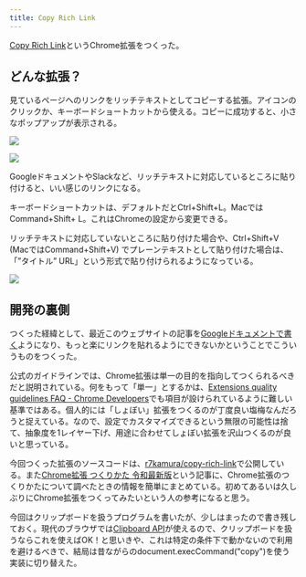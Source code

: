 ```yaml
---
title: Copy Rich Link
---
```

[Copy Rich Link](https://chrome.google.com/webstore/detail/copy-rich-link/hikiamlgpdcabppakpmemaofmkgknpea)というChrome拡張をつくった。

どんな拡張？
------

見ているページへのリンクをリッチテキストとしてコピーする拡張。アイコンのクリックか、キーボードショートカットから使える。コピーに成功すると、小さなポップアップが表示される。

![](https://lh3.googleusercontent.com/docs/AG8NV2aGvzqc7y1y8l9owjklUaFVO10dUoTglcMh0lEJ9haibGIeygdZaPCYm1x0PtB6J-B16OyZkTT0zeyLjr6ewww8k6sgp7G6o2etSYUrj3_aGgBMB3m083n8wupSigTAPQd42gSfTZbU1NU4c0pYJBrN1W4ySmVDdgKrt86YUAVs6u_hm6qNA0lkGEAFQH0CX6Q5BZOBmd_pUjcp5f7vnSzBUuVDONc_4gRnsE4SLloxUBgUahrsn5hspm25huy_5ZfcS6URFAu0xCj687OjQCrsxN_xwJOCG6C9MpX0nxbwSU9Ji9fv9jm8IPR2G_PL0tPWSIM5pM7MrQbDXc052y2Hx7wKgXSwMHd6dE5UaLWqJlyzRaD3TSdxZhwE11NZMAJYZqKc3HiYhvlq8_Sx4WMpekfjfh2Yk_Ov-fI-_dvTOpjj468EWUVUwG1Elp5xRDGQzF8f1AHT_LutTueP5DCoaLYlYUEsviSB-8DK2jYYvu_8pTWPrUbk2kL2HAXeraXHb7ofuCs_irCeiqmxfcs492743wHpjIxN8QXGq5CzG4uKuKDvEvZ1XTYI13LaWWWayu1kdUENEGxfAbdWPxg5lnPBNYnJfNv6M_vHEp7Yk-29CpYei8mTNWXT0d1e4XGR-St-PGymQjq8XvnkXOL2YYpJ2KpVmg_B_pv3fNLjkyZiYit0KJMrC49aTbAj-LEAYcpXVTTGzSTRgzkCCa03s49JcAZ420IYA9aa5YBv7XgRutxeH3ATm30ZNgNv9mGDeTGzu5ubQuSiYozwL5eD8z8Ro3O9Tv6t8y0Q1PZB0lB5eGSftfntmZBiQVtLTD12LD0kcqfFjkTyf1ZmjkEPyOLdILfTYZOOo1rCjW4RK8asXxnWxenrRkXTXTalqOGIVCWXpnm31QW9Qp6kZK6HT4dqavMNjs0zpq5HLTcUKZpnkS52sUBzdmUmqlRmx70NwCuFWm9OhKKHB6SYwkbp0B7JIJj7K5zfaffwDhdeGPrsAjtrQzP3qxW5jHtCOFtba5NCVntCjVEQXRgrClMxPtTr9CYj9wR13BPpscrGM_58Cr00aHUdDsyQP2qV6gKHSg8gZ_CztFm4fS6DQyQPxA9id7gi23CJmzoCfMu9YKgSac7x0ZFVLINX4NmHzIvhInGeOPSLzV3ukbrVuOPHpHYT4X3utnUAaTrumlDdTVEQ0V0Iy1cu-YYasLlEwdfSTHJMV6hWpNZgtlIi0_MMrlMzzUdnMrYn6Js3p9rk-Oec)

![](https://lh3.googleusercontent.com/docs/AG8NV2YPmMv_TCEl-jMZK4PJBzBKlfMwLnuhVA6IpH8gQBRtukTY-ksyhmB8O2_IoUjuE4Wu4bhG1hfJmw6zZ4TNwT5ka52Y1jtOTs3UA4OU5FOmtFaqGSpz4DmllW3lsMdHCeGUngeMb_yvDsavgON012FATXCkCTH90MCPjX48Bj7ygsnsv62JenkfEwSRWHYXMksrLgX7SNk_HD-rVIxdt4A06e94KC1vH7-6k_LWqUNYgq4_jchbwhkOqPtX5cxaLJ9p92ZfOSBPwzJhgbAnhfm7QMHWHaHjeMxwgcPyd9eJJHrfOXLEFf0l5ndhNNnsBNq3sKQDwLNg9ZqHGfHznsP2HPYlYKrRzO31W7uMLMbXRkKRAmgF0MYuWEbgjMLccJutqFaj4dBLR3v3h5Cugn3ugj-PW9j8YCh7b-kBboMyzCNlIoLBTgxqT16s8PtVIf-JRQtnI7XDiKxXFxQykpx-tr9KwihDfZjFmoPcRnaTUgYJn3kvMsO0Z89Svmac21F7Jv5HvlW2uG3PYDCL-t_mCP-M9MXNQZ4J0LksetcTkAIMvmr59sieyUDcC0eIZ2vhdaDrz28fDY5romXWhfBlFB1gdH3Eqb4L887GTx7Gmf2LqpGon-JUj0yPZhnIZnFTv2COcpUrC5TTRMKfnJs1hYZI-I24IrRjCsmlPY8mMC9eQQW8jWPVq8zrbJVPpx5R3-e9nj1OxrnnZBW_k8RZYEh2WtTY8asX33VGCMKC-M9bQnHfS8IWYirmo0fZ1HJ05mQg8S0iww5k4cgf__oEEVZQiggJioAsEgbiimC1nfakz0hNvYUpyvEtyTfq9D3oh4SThr6G8_krFMBFbaVrvoeX-iPHCm7770W1rjUbQgiU8AUCaRCztkDSRlvOzy6VlTQoSiXC6cM8N0DglINsF_KdcpIOCVy66nXy7MASwDE_xs3MEmaKs5Zt90GOVghrXqV6MUbgVB2UrxTTHwNltzChI7sJBCM_q_CrXYL7VBGz3N40uFmnveqf7N_enTUsNXgH75k71KRXakbjUdPx5Xc3-doMPgha4f9F81Z5tPMopyhk9kTAWJYlFYM_v9nxxF_egLdTBVnVZVU21U_zrzJk8Cko83LJJsCl-gZU2P09n5mD7KCRZM9Mnxsi4uPq34oN-UyEDIXB3I5ETOqpCOq9Ul_ruVfKx5O9qFNffeAB53dfu8cXUKxaBMYqK5GPgcX0haa2eWnbLKOlP0AnjWScFuzzdxH4aombEN_5jnVf)

GoogleドキュメントやSlackなど、リッチテキストに対応しているところに貼り付けると、いい感じのリンクになる。

キーボードショートカットは、デフォルトだとCtrl+Shift+L。MacではCommand+Shift+ L。これはChromeの設定から変更できる。

リッチテキストに対応していないところに貼り付けた場合や、Ctrl+Shift+V (MacではCommand+Shift+V) でプレーンテキストとして貼り付けた場合は、「”タイトル” URL」という形式で貼り付けられるようになっている。

![](https://lh3.googleusercontent.com/docs/AG8NV2bWqW2itguSqmiGB78qUg53iePuIc0xZKY68sxb1q9k3PQyYGr6jNjIQZShF4HkA4REAF7M5e4T769EcxCtwb7ohSteOhHifGqP8unfqCQ_MKsFX3plBUQw4tanu0hKqGHbydoCGcIDzwDAIPAgpemDLOJWcgjuv6xZAqT9MJ_UjT6jN-bF2w9sVL1R8dWWR7oTC3_6WEFLnIZtOE_tWwd4UbzVnEXqXAMt93Z9w_IRme3DtZfivmceBMUF-kD_3DzsKIos3ZmqVFcIecBH7WpgQtL_U1NlsQuHJMP-PK7XyIq1VWcFoVFDSmmJ0VKz1dVBLAGrDByr2Bd1l52k9Vo6p3Mxu45liIQoIUl5KUmXm_rop_PQVwUBxyRlWHh1i31l_Gk46W0wxPXDmrzXXT1GlyeQUAmVUic0ITmCn-QMGp9Hadt07HEJERQ3OIiHzV9Hcdu2DiNlysYwTq7zyClAy86YnsgorW43ct0hkuiu5tFLmYsAZ9_Z4CSEOHyG2sbNGE8qZdNA4DPsRTg0iqrflxBMgqVqHb5jeZEEygqAPog0x3QT17OpaULlAit7Jpen3f42ctz2JwTK35NQMYXMTeMm0OQPjLc2jwqXYbTMsIUK_JjIP975oNBzcW2P0tOf5ydGRo_lyDOHTLbxb1mQwgHI2omWmywA0axvMiIDcLBZD0v1skEGs6eR3N2-27Ol3f-oSOo6d1GlsZC4nWQjXfez7_bvWHXoZ8jI7o7gF8KV04Lv63TIqNCzgaQs-uF5lxuwjwBlNswTr9VHIuK-8PydIWYF2Esz1Uf97zbIvRVh0vzrZpoArId7LucooBCWo7OclAxrtxJK28SXusMlAojxc0jP2ZZ93zfLf0krzHDJ5VNSTtM0V7SAYmTDaSqa4vJjjmqLcLVI8UL4clCvH3_sHS0q9VDcMlrhrkx0KF1Z2E1_y9cKXINMJROu1665NxeSYUDJ2RARWgCj64tSVr03af5iFc39NDH0D0cXBC5Abdh_wicXBLaq8wws8Qo20HXtouJTptjfffUgWIEq4mcN_d-Hlt_xcK-DXpYyzAD6D8zT6UnCHWQz7U2OFEptGK2HJmjKETdMqnhOZu86OjsyoJmq5uzhMucESlqIbQG2Zv4q4MujEm3ltebMVp-oi3QLLQhaiLgr1Y2lWk1UUVZK9inJwrCXDEIKAGyh5EWYLaeP9pC_vVOBYDuwzMFxl63_KuYQL3I8Fbbkcvm8hfe38z3vybC6jMdSdW7--581)

開発の裏側
-----

つくった経緯として、最近このウェブサイトの記事を[Googleドキュメントで書く](https://r7kamura.com/articles/2022-05-04-diary)ようになり、もっと楽にリンクを貼れるようにできないかということでこういうものをつくった。

公式のガイドラインでは、Chrome拡張は単一の目的を指向してつくられるべきだと説明されている。何をもって「単一」とするかは、[Extensions quality guidelines FAQ - Chrome Developers](https://developer.chrome.com/docs/extensions/mv3/single_purpose/#one)でも項目が設けられているように難しい基準ではある。個人的には「しょぼい」拡張をつくるのが丁度良い塩梅なんだろうと捉えている。なので、設定でカスタマイズできるという無限の可能性は捨て、抽象度を1レイヤー下げ、用途に合わせてしょぼい拡張を沢山つくるのが良いと思っている。

今回つくった拡張のソースコードは、[r7kamura/copy-rich-link](https://github.com/r7kamura/copy-rich-link)で公開している。また[Chrome拡張 つくりかた 令和最新版](https://r7kamura.com/articles/2022-05-07-chrome-extension-dev-2022)という記事に、Chrome拡張のつくりかたについて調べたときの情報を簡単にまとめている。初めてあるいは久しぶりにChrome拡張をつくってみたいという人の参考になると思う。

今回はクリップボードを扱うプログラムを書いたが、少しはまったので書き残しておく。現代のブラウザでは[Clipboard API](https://developer.mozilla.org/ja/docs/Web/API/Clipboard)が使えるので、クリップボードを扱うならこれを使えばOK！と思いきや、これは特定の条件下で動かないので利用を避けるべきで、結局は昔ながらのdocument.execCommand("copy")を使う実装に切り替えた。
